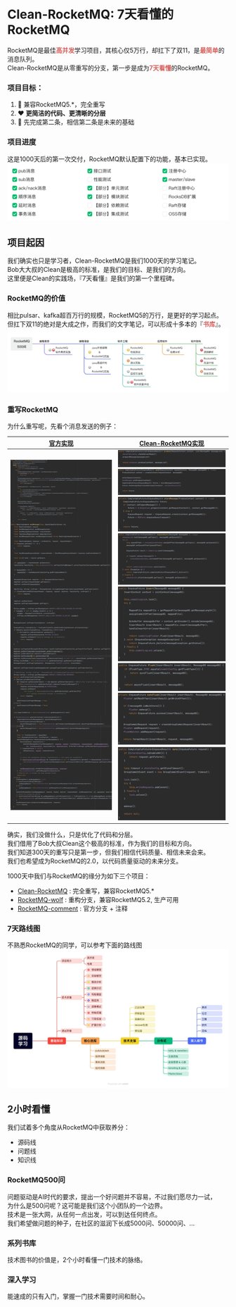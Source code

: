 # Clean-RocketMQ: 7天看懂的RocketMQ 
RocketMQ是最佳<strong style="color:#D55F5B;">高并发</strong>学习项目，其核心仅5万行，却扛下了双11，是<strong style="color:#D55F5B;">最简单</strong>的消息队列。<br />
Clean-RocketMQ是从零重写的分支，第一步是成为<strong style="color:#D55F5B;">7天看懂</strong>的RocketMQ。

### 项目目标：
1. :rocket: 兼容RocketMQ5.*，完全重写
2. :heart: <strong>更简洁的代码、更清晰的分层</strong>
3. :brain: 先完成第二条，相信第二条是未来的基础

### 项目进度
这是1000天后的第一次交付，RocketMQ默认配置下的功能，基本已实现。
![项目进度](/docs/cn/img/wolfmq-progress.png "项目进度")

## 项目起因
我们确实也只是学习者，Clean-RocketMQ是我们1000天的学习笔记。<br />
Bob大大叔的Clean是极高的标准，是我们的目标、是我们的方向。<br />
这里便是Clean的实践场，『7天看懂』是我们的第一个里程碑。

### RocketMQ的价值
相比pulsar、kafka超百万行的规模，RocketMQ5的万行，是更好的学习起点。<br />
但扛下双11的绝对是大成之作，而我们的文字笔记，可以形成十多本的『<strong style="color:#D55F5B;">书库</strong>』。
![RocketMQ书库](/docs/cn/img/rocketmq-books.png "RocketMQ书库")

### 重写RocketMQ
为什么重写呢，先看个消息发送的例子：

| [官方实现](https://github.com/apache/rocketmq/blob/develop/broker/src/main/java/org/apache/rocketmq/broker/processor/SendMessageProcessor.java) | [Clean-RocketMQ实现](https://github.com/wolforest/clean-rocketmq/blob/main/broker/src/main/java/cn/coderule/minimq/broker/api/ProducerController.java)                                  |
|---------------------------------------------------------------------------------------------------------------------------------------------|-------------------------------------------------------|
| <img src="/docs/code/rocketmq-sendmsg.png" width="300">                                                                                     | <img src="/docs/code/wolfmq-sendmsg.png" width="300"> |

确实，我们没做什么，只是优化了代码和分层。<br />
我们借用了Bob大叔Clean这个极高的标准，作为我们的目标和方向。<br />
我们知道300天的重写只是第一步，但我们相信代码质量、相信未来会来。 <br />
我们也希望成为RocketMQ的2.0，以代码质量驱动的未来分支。

1000天中我们与RocketMQ的缘分为如下三个项目：
* [Clean-RocketMQ](https://github.com/wolforest/clean-rocketmq) : 完全重写，兼容RocketMQ5.*
* [RocketMQ-wolf](https://github.com/wolforest/rocketmq-wolf) : 重构分支，兼容RocketMQ5.2, 生产可用
* [RocketMQ-comment](https://github.com/wolforest/rocketmq-comment) : 官方分支 + 注释

### 7天路线图
不熟悉RocketMQ的同学，可以参考下面的路线图
![阅读地图](/docs/cn/img/learn-map.jpg "阅读路线图")


## 2小时看懂
我们试着多个角度从RocketMQ中获取养分：
* 源码线
* 问题线
* 知识线

### RocketMQ500问
问题驱动是AI时代的要求，提出一个好问题并不容易，不过我们愿尽力一试，<br />
为什么是500问呢？这可能是我们这个小团队的一个边界。 <br />
技术是一张大网，从任何一点出发，可以到达任何终点。<br />
我们希望做问题的种子，在社区的滋润下长成5000问、50000问、...

### 系列书库
技术图书的价值是，2个小时看懂一门技术的脉络。

### 深入学习
能速成的只有入门，掌握一门技术需要时间和耐心。




